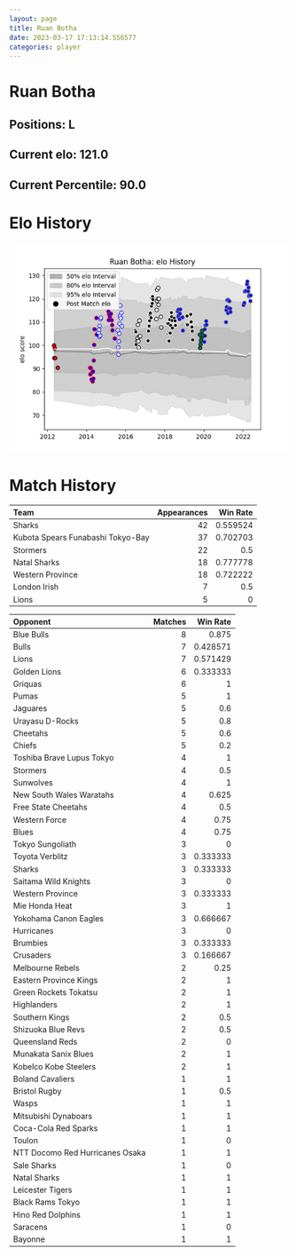 ```yaml
---  
layout: page  
title: Ruan Botha  
date: 2023-03-17 17:13:14.556577  
categories: player  
---
```

# Ruan Botha

## Positions: L

## Current elo: 121.0

## Current Percentile: 90.0

# Elo History


![elo history](history_RuanBotha.png)
# Match History


| Team                              |   Appearances |   Win Rate |
|:----------------------------------|--------------:|-----------:|
| Sharks                            |            42 |   0.559524 |
| Kubota Spears Funabashi Tokyo-Bay |            37 |   0.702703 |
| Stormers                          |            22 |   0.5      |
| Natal Sharks                      |            18 |   0.777778 |
| Western Province                  |            18 |   0.722222 |
| London Irish                      |             7 |   0.5      |
| Lions                             |             5 |   0        |

| Opponent                        |   Matches |   Win Rate |
|:--------------------------------|----------:|-----------:|
| Blue Bulls                      |         8 |   0.875    |
| Bulls                           |         7 |   0.428571 |
| Lions                           |         7 |   0.571429 |
| Golden Lions                    |         6 |   0.333333 |
| Griquas                         |         6 |   1        |
| Pumas                           |         5 |   1        |
| Jaguares                        |         5 |   0.6      |
| Urayasu D-Rocks                 |         5 |   0.8      |
| Cheetahs                        |         5 |   0.6      |
| Chiefs                          |         5 |   0.2      |
| Toshiba Brave Lupus Tokyo       |         4 |   1        |
| Stormers                        |         4 |   0.5      |
| Sunwolves                       |         4 |   1        |
| New South Wales Waratahs        |         4 |   0.625    |
| Free State Cheetahs             |         4 |   0.5      |
| Western Force                   |         4 |   0.75     |
| Blues                           |         4 |   0.75     |
| Tokyo Sungoliath                |         3 |   0        |
| Toyota Verblitz                 |         3 |   0.333333 |
| Sharks                          |         3 |   0.333333 |
| Saitama Wild Knights            |         3 |   0        |
| Western Province                |         3 |   0.333333 |
| Mie Honda Heat                  |         3 |   1        |
| Yokohama Canon Eagles           |         3 |   0.666667 |
| Hurricanes                      |         3 |   0        |
| Brumbies                        |         3 |   0.333333 |
| Crusaders                       |         3 |   0.166667 |
| Melbourne Rebels                |         2 |   0.25     |
| Eastern Province Kings          |         2 |   1        |
| Green Rockets Tokatsu           |         2 |   1        |
| Highlanders                     |         2 |   1        |
| Southern Kings                  |         2 |   0.5      |
| Shizuoka Blue Revs              |         2 |   0.5      |
| Queensland Reds                 |         2 |   0        |
| Munakata Sanix Blues            |         2 |   1        |
| Kobelco Kobe Steelers           |         2 |   1        |
| Boland Cavaliers                |         1 |   1        |
| Bristol Rugby                   |         1 |   0.5      |
| Wasps                           |         1 |   1        |
| Mitsubishi Dynaboars            |         1 |   1        |
| Coca-Cola Red Sparks            |         1 |   1        |
| Toulon                          |         1 |   0        |
| NTT Docomo Red Hurricanes Osaka |         1 |   1        |
| Sale Sharks                     |         1 |   0        |
| Natal Sharks                    |         1 |   1        |
| Leicester Tigers                |         1 |   1        |
| Black Rams Tokyo                |         1 |   1        |
| Hino Red Dolphins               |         1 |   1        |
| Saracens                        |         1 |   0        |
| Bayonne                         |         1 |   1        |